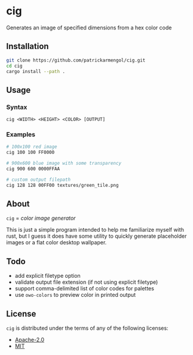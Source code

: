 # cig

Generates an image of specified dimensions from a hex color code

## Installation

```sh
git clone https://github.com/patrickarmengol/cig.git
cd cig
cargo install --path .
```

## Usage

### Syntax

```
cig <WIDTH> <HEIGHT> <COLOR> [OUTPUT]
```

### Examples

```bash
# 100x100 red image
cig 100 100 FF0000

# 900x600 blue image with some transparency
cig 900 600 0000FFAA

# custom output filepath
cig 128 128 00FF00 textures/green_tile.png
```

## About

`cig` = _color image generator_

This is just a simple program intended to help me familiarize myself with rust, but I guess it does have some utility to quickly generate placeholder images or a flat color desktop wallpaper.

## Todo

- add explicit filetype option
- validate output file extension (if not using explicit filetype)
- support comma-delimited list of color codes for palettes
- use `owo-colors` to preview color in printed output

## License

`cig` is distributed under the terms of any of the following licenses:

- [Apache-2.0](https://spdx.org/licenses/Apache-2.0.html)
- [MIT](https://spdx.org/licenses/MIT.html)
